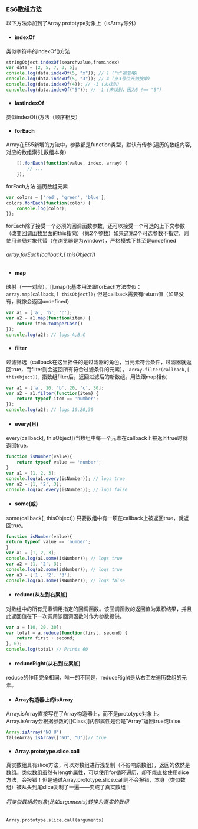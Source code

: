### ES6数组方法
以下方法添加到了Array.prototype对象上（isArray除外）

- #### indexOf
类似字符串的indexOf()方法
```javascript
stringObject.indexOf(searchvalue,fromindex)
var data = [2, 5, 7, 3, 5];
console.log(data.indexOf(5, "x")); // 1 ("x"被忽略)
console.log(data.indexOf(5, "3")); // 4 (从3号位开始搜索)
console.log(data.indexOf(4)); // -1 (未找到)
console.log(data.indexOf("5")); // -1 (未找到，因为5 !== "5")
```

- #### lastIndexOf
类似indexOf()方法（顺序相反）

- #### forEach
Array在ES5新增的方法中，参数都是function类型，默认有传参(遍历的数组内容,对应的数组索引,数组本身)
```javascript
	[].forEach(function(value, index, array) {
		// ...
	});
```
forEach方法 遍历数组元素
```javascript
var colors = ['red', 'green', 'blue'];
colors.forEach(function(color) {
	console.log(color);
});
```
forEach除了接受一个必须的回调函数参数，还可以接受一个可选的上下文参数（改变回调函数里面的this指向）（第2个参数）如果这第2个可选参数不指定，则使用全局对象代替（在浏览器是为window），严格模式下甚至是undefined

###### array.forEach(callback,[ thisObject])

- #### map
映射（一一对应）。[].map();基本用法跟forEach方法类似：
`array.map(callback,[ thisObject]);`
但是callback需要有return值（如果没有，就像会返回undefined）
```javascript
var a1 = ['a', 'b', 'c'];
var a2 = a1.map(function(item) {
	return item.toUpperCase()
});
console.log(a2); // logs A,B,C
```
- #### filter
过滤筛选（callback在这里担任的是过滤器的角色，当元素符合条件，过滤器就返回true，而filter则会返回所有符合过滤条件的元素）。
`array.filter(callback,[ thisObject]);`
指数组filter后，返回过滤后的新数组。用法跟map相似
```javascript
var a1 = ['a', 10, 'b', 20, 'c', 30];
var a2 = a1.filter(function(item) {
	return typeof item == 'number';
});
console.log(a2); // logs 10,20,30
```
- #### every(且)
every(callback[, thisObject])当数组中每一个元素在callback上被返回true时就返回true。
```javascript
function isNumber(value){ 
    return typeof value == 'number';
}
var a1 = [1, 2, 3];
console.log(a1.every(isNumber)); // logs true
var a2 = [1, '2', 3];
console.log(a2.every(isNumber)); // logs false
```

- #### some(或)
some(callback[, thisObject]) 只要数组中有一项在callback上被返回true，就返回true。
```javascript
function isNumber(value){ 
return typeof value == 'number';
}
var a1 = [1, 2, 3];
console.log(a1.some(isNumber)); // logs true
var a2 = [1, '2', 3];
console.log(a2.some(isNumber)); // logs true
var a3 = ['1', '2', '3'];
console.log(a3.some(isNumber)); // logs false
```
- #### reduce(从左到右累加)
对数组中的所有元素调用指定的回调函数。该回调函数的返回值为累积结果，并且此返回值在下一次调用该回调函数时作为参数提供。
```javascript
var a = [10, 20, 30];
var total = a.reduce(function(first, second) {
	return first + second;
}, 0);
console.log(total) // Prints 60
```

- #### reduceRight(从右到左累加)
reduce的作用完全相同，唯一的不同是，reduceRight是从右至左遍历数组的元素。

- #### Array构造器上的isArray
Array.isArray直接写在了Array构造器上，而不是prototype对象上。Array.isArray会根据参数的[[Class]]内部属性是否是”Array”返回true或false.
```javascript
Array.isArray("NO U")
falseArray.isArray(["NO", "U"])// true
```

- #### Array.prototype.slice.call
真实数组具有slice方法，可以对数组进行浅复制（不影响原数组），返回的依然是数组。类似数组虽然有length属性，可以使用for循环遍历，却不能直接使用slice方法，会报错！但是通过Array.prototype.slice.call则不会报错，本身（类似数组）被从头到尾slice复制了一遍——变成了真实数组！
###### 将类似数组的对象(比如arguments)转换为真实的数组
`Array.prototype.slice.call(arguments)`
